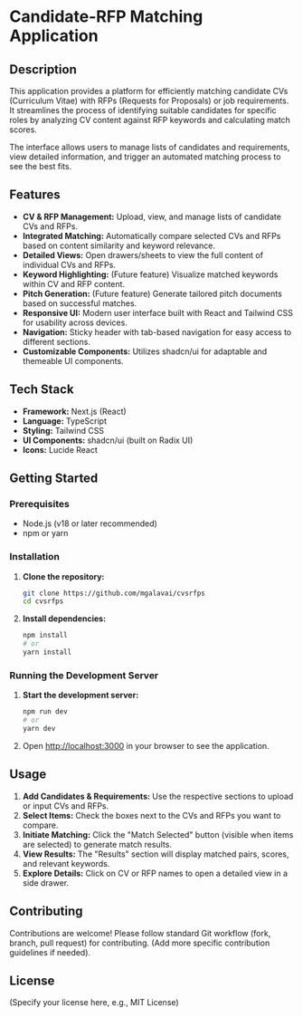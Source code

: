 # Candidate-RFP Matching Application

## Description

This application provides a platform for efficiently matching candidate CVs (Curriculum Vitae) with RFPs (Requests for Proposals) or job requirements. It streamlines the process of identifying suitable candidates for specific roles by analyzing CV content against RFP keywords and calculating match scores.

The interface allows users to manage lists of candidates and requirements, view detailed information, and trigger an automated matching process to see the best fits.

## Features

- **CV & RFP Management:** Upload, view, and manage lists of candidate CVs and RFPs.
- **Integrated Matching:** Automatically compare selected CVs and RFPs based on content similarity and keyword relevance.
- **Detailed Views:** Open drawers/sheets to view the full content of individual CVs and RFPs.
- **Keyword Highlighting:** (Future feature) Visualize matched keywords within CV and RFP content.
- **Pitch Generation:** (Future feature) Generate tailored pitch documents based on successful matches.
- **Responsive UI:** Modern user interface built with React and Tailwind CSS for usability across devices.
- **Navigation:** Sticky header with tab-based navigation for easy access to different sections.
- **Customizable Components:** Utilizes shadcn/ui for adaptable and themeable UI components.

## Tech Stack

- **Framework:** Next.js (React)
- **Language:** TypeScript
- **Styling:** Tailwind CSS
- **UI Components:** shadcn/ui (built on Radix UI)
- **Icons:** Lucide React

## Getting Started

### Prerequisites

- Node.js (v18 or later recommended)
- npm or yarn

### Installation

1.  **Clone the repository:**
    ```bash
    git clone https://github.com/mgalavai/cvsrfps
    cd cvsrfps
    ```
2.  **Install dependencies:**
    ```bash
    npm install
    # or
    yarn install
    ```

### Running the Development Server

1.  **Start the development server:**
    ```bash
    npm run dev
    # or
    yarn dev
    ```
2.  Open [http://localhost:3000](http://localhost:3000) in your browser to see the application.

## Usage

1.  **Add Candidates & Requirements:** Use the respective sections to upload or input CVs and RFPs.
2.  **Select Items:** Check the boxes next to the CVs and RFPs you want to compare.
3.  **Initiate Matching:** Click the "Match Selected" button (visible when items are selected) to generate match results.
4.  **View Results:** The "Results" section will display matched pairs, scores, and relevant keywords.
5.  **Explore Details:** Click on CV or RFP names to open a detailed view in a side drawer.

## Contributing

Contributions are welcome! Please follow standard Git workflow (fork, branch, pull request) for contributing. (Add more specific contribution guidelines if needed).

## License

(Specify your license here, e.g., MIT License)